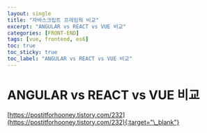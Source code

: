 ```yaml
---
layout: single
title: "자바스크립트 프레임웍 비교"
excerpt: "ANGULAR vs REACT vs VUE 비교"
categories: [FRONT-END]
tags: [vue, frontend, es6]
toc: true
toc_sticky: true
toc_label: "ANGULAR vs REACT vs VUE 비교"
---
```


# ANGULAR vs REACT vs VUE 비교

[https://postitforhooney.tistory.com/232](https://postitforhooney.tistory.com/232){:target="\_blank"}
